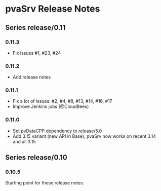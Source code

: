 # pvaSrv Release Notes

## Series release/0.11

### 0.11.3
* Fix issues #1, #23, #24

### 0.11.2
* Add release notes

### 0.11.1
* Fix a lot of issues:
  #2, #4, #8, #13, #14, #16, #17
* Improve Jenkins jobs (@CloudBees)

### 0.11.0
* Set pvDataCPP dependency to release/5.0
* Add 3.15 variant (new API in Base);
  pvaSrv now works on recent 3.14 and all 3.15

## Series release/0.10

### 0.10.5
Starting point for these release notes.
